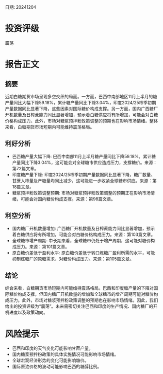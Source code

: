 
日期: 20241204

# 投资评级

震荡

# 报告正文

## 摘要

近期白糖期货市场呈现多空交织的局面。一方面，巴西中南部地区11月上半月的糖产量同比大幅下降59.18%，累计糖产量同比下降3.04%，印度2024/25榨季初期产量数据同比显著下降，这些因素对国际糖价构成支撑。另一方面，国内广西糖厂开机数量及日榨蔗能力同比显著增加，预示着白糖供应将有所增加，可能会对白糖价格构成压力。此外，市场对糖浆预拌粉政策调整的预期也在影响市场情绪。整体来看，白糖期货市场短期内可能维持震荡格局。

## 利好分析

* 巴西糖产量大幅下降: 巴西中南部11月上半月糖产量同比下降59.18%，累计糖产量同比下降3.04%，这可能会对全球糖市供应造成压力，支撑糖价。来源：第72篇文章。
* 印度糖产量下降: 印度2024/25榨季初期产量数据同比显著下降，糖厂数量、甘蔗入榨量及产糖量均同比减少，这可能进一步收紧全球糖市供应。来源：第18篇文章。
* 糖浆预拌粉政策调整预期: 市场对糖浆预拌粉政策调整的预期正在影响市场情绪，可能会对国内糖价构成支撑。来源：第98篇文章。

## 利空分析

* 国内糖厂开机数量增加: 广西糖厂开机数量及日榨蔗能力同比显著增加，预示着白糖供应将有所增加，可能会对白糖价格构成压力。来源：第103篇文章。
* 全球糖市增产周期: 中长期来看，全球糖市仍处于增产周期，这可能对糖价构成压力。来源：第101篇文章。
* 原白糖价差低于盈利水平: 原白糖价差低于转口炼糖厂盈利所需的水平，可能抑制炼糖厂的原糖需求，对糖价构成压力。来源：第105篇文章。

## 结论

综合来看，白糖期货市场短期内可能维持震荡格局。巴西和印度糖产量的下降对国际糖价构成支撑，但国内糖厂开机数量的增加和全球糖市的增产周期可能对糖价构成压力。此外，市场对糖浆预拌粉政策调整的预期也在影响市场情绪。因此，我们给出的投资评级为“震荡”。未来需密切关注巴西和印度的生产情况、国内糖厂的开机进度以及政策动向。

# 风险提示

* 巴西和印度的天气变化可能影响甘蔗产量。
* 国内糖浆预拌粉政策的具体实施情况可能影响市场情绪。
* 全球宏观经济形势的变化可能影响糖价。
* 国际原油价格的波动可能影响巴西的糖醇比例。
